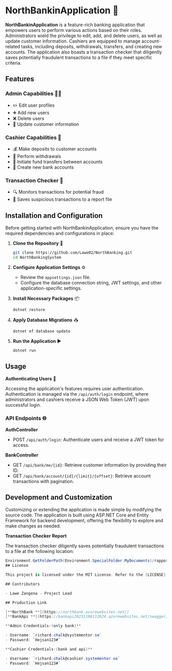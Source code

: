 # NorthBankinApplication 🏦

**NorthBankinApplication** is a feature-rich banking application that empowers users to perform various actions based on their roles. Administrators wield the privilege to edit, add, and delete users, as well as update customer information. Cashiers are equipped to manage account-related tasks, including deposits, withdrawals, transfers, and creating new accounts. The application also boasts a transaction checker that diligently saves potentially fraudulent transactions to a file if they meet specific criteria.

## Features

### Admin Capabilities 👩‍💼

- ✏️ Edit user profiles
- ➕ Add new users
- ❌ Delete users
- 🔄 Update customer information

### Cashier Capabilities 💼

- 💰 Make deposits to customer accounts
- 💸 Perform withdrawals
- 🔀 Initiate fund transfers between accounts
- 🏦 Create new bank accounts

### Transaction Checker 🚫

- 🔍 Monitors transactions for potential fraud
- 📝 Saves suspicious transactions to a report file

## Installation and Configuration

Before getting started with NorthBankinApplication, ensure you have the required dependencies and configurations in place:

1. **Clone the Repository** 🔗

    ```bash
    git clone https://github.com/Lawe02/NorthBanking.git
    cd NorthBankingSystem
    ```

2. **Configure Application Settings** ⚙️

    - Review the `appsettings.json` file.
    - Configure the database connection string, JWT settings, and other application-specific settings.

3. **Install Necessary Packages** 📦

    ```bash
    dotnet restore
    ```

4. **Apply Database Migrations** 📥

    ```bash
    dotnet ef database update
    ```

5. **Run the Application** ▶️

    ```bash
    dotnet run
    ```

## Usage

**Authenticating Users** 🔐

Accessing the application's features requires user authentication. Authentication is managed via the `/api/auth/login` endpoint, where administrators and cashiers receive a JSON Web Token (JWT) upon successful login.

### API Endpoints 🌐

**AuthController**

- POST `/api/auth/login`: Authenticate users and receive a JWT token for access.

**BankController**

- GET `/api/bank/me/{id}`: Retrieve customer information by providing their ID.
- GET `/api/bank/account/{id}/{limit}/{offset}`: Retrieve account transactions with pagination.

## Development and Customization

Customizing or extending the application is made simple by modifying the source code. The application is built using ASP.NET Core and Entity Framework for backend development, offering the flexibility to explore and make changes as needed.

**Transaction Checker Report**

The transaction checker diligently saves potentially fraudulent transactions to a file at the following location:

```csharp
Environment.GetFolderPath(Environment.SpecialFolder.MyDocuments)/rapport.txt
## License

This project is licensed under the MIT License. Refer to the [LICENSE](link-to-license-file) file for detailed information.

## Contributors

- Lawe Zangena - Project Lead

## Production Link

[**NorthBank **](https://northbank.azurewebsites.net/)
[**BankApi **](https://bankapi20231106112624.azurewebsites.net/swagger/index.html)  

**Admin Credentials:(only bank)** 

- Username: `richard.chalk@systementor.se`
- Password: `Hejsan123#`

**Cashier Credentials:(bank and api)**

- Username: `richard.chalk@cashier.systementor.se`
- Password: `Hejsan123#`

